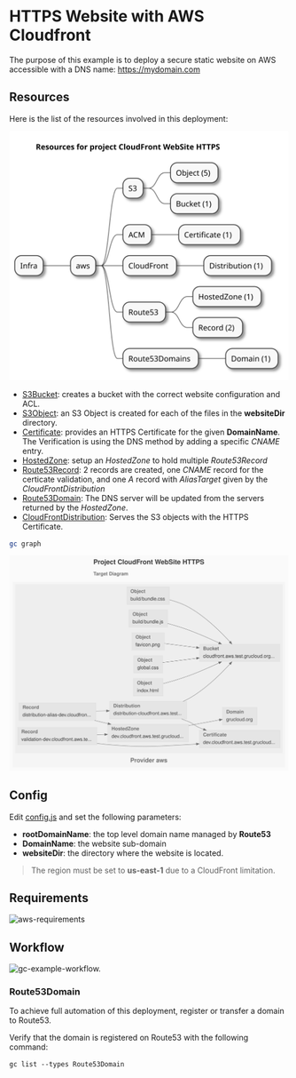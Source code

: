 # HTTPS Website with AWS Cloudfront

The purpose of this example is to deploy a secure static website on AWS accessible with a DNS name: https://mydomain.com

## Resources

Here is the list of the resources involved in this deployment:

![resources-mindmap](./artifacts/resources-mindmap.svg)

- [S3Bucket](https://www.grucloud.com/docs/aws/resources/S3/Bucket): creates a bucket with the correct website configuration and ACL.
- [S3Object](https://www.grucloud.com/docs/aws/resources/S3/Object): an S3 Object is created for each of the files in the **websiteDir** directory.
- [Certificate](https://www.grucloud.com/docs/aws/resources/ACM/Certificate): provides an HTTPS Certificate for the given **DomainName**. The Verification is using the DNS method by adding a specific _CNAME_ entry.
- [HostedZone](https://www.grucloud.com/docs/aws/resources/Route53/HostedZone): setup an _HostedZone_ to hold multiple _Route53Record_
- [Route53Record](https://www.grucloud.com/docs/aws/resources/Route53/Record): 2 records are created, one _CNAME_ record for the certicate validation, and one _A_ record with _AliasTarget_ given by the _CloudFrontDistribution_
- [Route53Domain](https://www.grucloud.com/docs/aws/resources/Route53Domain/Domains): The DNS server will be updated from the servers returned by the _HostedZone_.
- [CloudFrontDistribution](https://www.grucloud.com/docs/aws/resources/CloudFront/Distribution): Serves the S3 objects with the HTTPS Certificate.

```sh
gc graph
```

![diagram-target.svg](./artifacts/diagram-target.svg)

## Config

Edit [config.js](./config.js) and set the following parameters:

- **rootDomainName**: the top level domain name managed by **Route53**
- **DomainName**: the website sub-domain
- **websiteDir**: the directory where the website is located.

> The region must be set to **us-east-1** due to a CloudFront limitation.

## Requirements

![aws-requirements](https://raw.githubusercontent.com/grucloud/grucloud/main/docusaurus/plantuml/aws-requirements.svg)

## Workflow

![gc-example-workflow.](https://raw.githubusercontent.com/grucloud/grucloud/main/docusaurus/plantuml/gc-example-workflow.svg)

### Route53Domain

To achieve full automation of this deployment, register or transfer a domain to Route53.

Verify that the domain is registered on Route53 with the following command:

```
gc list --types Route53Domain
```
